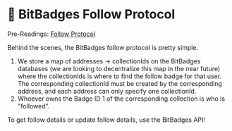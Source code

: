 # 🤝 BitBadges Follow Protocol

Pre-Readings: [Follow Protocol](../overview/ecosystem/bitbadges-follow-protocol.md)

Behind the scenes, the BitBadges follow protocol is pretty simple.&#x20;

1. We store a map of addresses -> collectionIds on the BitBadges databases (we are looking to decentralize this map in the near future) where the collectionIds is where to find the follow badge for that user. The corresponding collectionId must be created by the corresponding address, and each address can only specify one collectionId.&#x20;
2. Whoever owns the Badge ID 1 of the corresponding collection is who is "followed".

To get follow details or update follow details, use the BitBadges API!
